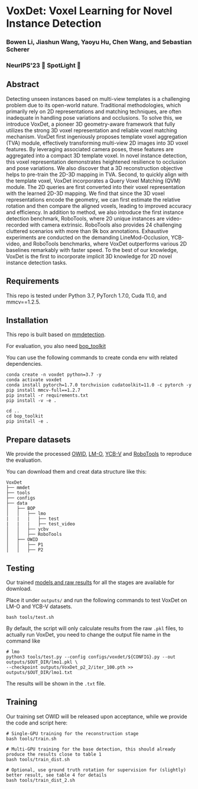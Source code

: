 
# VoxDet: Voxel Learning for Novel Instance Detection

### Bowen Li, Jiashun Wang, Yaoyu Hu, Chen Wang, and Sebastian Scherer

### NeurIPS'23 :star2: SpotLight :star2:




## Abstract

Detecting unseen instances based on multi-view templates is a challenging problem due to its open-world nature. Traditional methodologies, which primarily rely on $2 \mathrm{D}$ representations and matching techniques, are often inadequate in handling pose variations and occlusions. To solve this, we introduce VoxDet, a pioneer 3D geometry-aware framework that fully utilizes the strong 3D voxel representation and reliable voxel matching mechanism. VoxDet first ingeniously proposes template voxel aggregation (TVA) module, effectively transforming multi-view 2D images into 3D voxel features. By leveraging associated camera poses, these features are aggregated into a compact 3D template voxel. In novel instance detection, this voxel representation demonstrates heightened resilience to occlusion and pose variations. We also discover that a $3 \mathrm{D}$ reconstruction objective helps to pre-train the 2D-3D mapping in TVA. Second, to quickly align with the template voxel, VoxDet incorporates a Query Voxel Matching (QVM) module. The 2D queries are first converted into their voxel representation with the learned 2D-3D mapping. We find that since the 3D voxel representations encode the geometry, we can first estimate the relative rotation and then compare the aligned voxels, leading to improved accuracy and efficiency. In addition to method, we also introduce the first instance detection benchmark, RoboTools, where 20 unique instances are video-recorded with camera extrinsic. RoboTools also provides 24 challenging cluttered scenarios with more than $9 \mathrm{k}$ box annotations. Exhaustive experiments are conducted on the demanding LineMod-Occlusion, YCB-video, and RoboTools benchmarks, where VoxDet outperforms various 2D baselines remarkably with faster speed. To the best of our knowledge, VoxDet is the first to incorporate implicit 3D knowledge for 2D novel instance detection tasks.


## Requirements

This repo is tested under Python 3.7, PyTorch 1.7.0, Cuda 11.0, and mmcv==1.2.5.




## Installation

This repo is built based on [mmdetection](https://github.com/open-mmlab/mmdetection). 

For evaluation, you also need [bop_toolkit](https://mega.nz/file/BAEj3TgS#yzwX2AHUg9CtCsmDV17rxVkmFhw4mh34y6gvQ3FDS4E)

You can use the following commands to create conda env with related dependencies.
```shell
conda create -n voxdet python=3.7 -y
conda activate voxdet
conda install pytorch=1.7.0 torchvision cudatoolkit=11.0 -c pytorch -y
pip install mmcv-full==1.2.7
pip install -r requirements.txt
pip install -v -e . 

cd ..
cd bop_toolkit
pip install -e .
```



## Prepare datasets

We provide the processed [OWID](https://drive.google.com/file/d/1sRHaVd4exOmGqFUVT6JKUzEOrDeHmlbT/view?usp=sharing), [LM-O](https://drive.google.com/file/d/1cY8gWF6t0IhEa0nLPVWfHMcPlfTNFPwe/view?usp=sharing), [YCB-V](https://drive.google.com/file/d/1JpixHE9DN-W-BVFkVC12qss0CUu9VA8y/view?usp=sharing) and [RoboTools](https://drive.google.com/file/d/1kXR-Z-sJlTnWy3HRGWAcV6_IIJgRHbD6/view?usp=sharing) to reproduce the evaluation.

You can download them and creat data structure like this:

```shell
VoxDet
├── mmdet
├── tools
├── configs
├── data
│   ├── BOP
│   │   ├── lmo
|   |   |   ├── test
|   |   |   ├── test_video
│   │   ├── ycbv
│   │   ├── RoboTools
│   ├── OWID
│   │   ├── P1
│   │   ├── P2
```



## Testing

Our trained [models and raw results](https://drive.google.com/file/d/1VrXcT6tQwhR0zDlANribjcyAritFqKn7/view?usp=sharing) for all the stages are available for download. 

Place it under `outputs/` and run the following commands to test VoxDet on LM-O and YCB-V datasets.

```shell
bash tools/test.sh
```

By default, the script will only calculate results from the raw `.pkl` files, to actually run VoxDet, you need to change the output file name in the command like

```shell
# lmo
python3 tools/test.py --config configs/voxdet/${CONFIG}.py --out outputs/$OUT_DIR/lmo1.pkl \
--checkpoint outputs/VoxDet_p2_2/iter_100.pth >> outputs/$OUT_DIR/lmo1.txt
```

The results will be shown in the `.txt` file.



## Training

Our training set OWID will be released upon acceptance, while we provide the code and script here:

```shell
# Single-GPU training for the reconstruction stage
bash tools/train.sh

# Multi-GPU training for the base detection, this should already produce the results close to table 1
bash tools/train_dist.sh

# Optional, use ground truth rotation for supervision for (slightly) better result, see table 4 for details
bash tools/train_dist_2.sh

```
